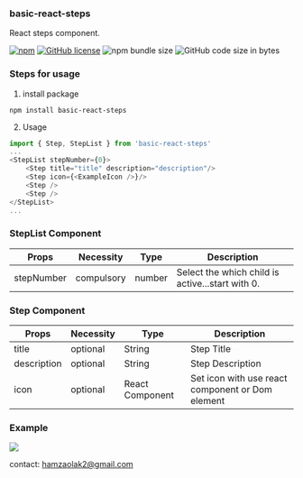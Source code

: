 ### basic-react-steps

React steps component.

[![npm](https://img.shields.io/npm/v/basic-react-steps)](https://www.npmjs.com/package/basic-react-steps)
[![GitHub license](https://img.shields.io/github/license/hamzaolak/basic-react-steps)](https://github.com/hamzaolak/basic-react-steps/blob/master/LICENSE)
![npm bundle size](https://img.shields.io/bundlephobia/min/basic-react-steps)
![GitHub code size in bytes](https://img.shields.io/github/languages/code-size/hamzaolak/basic-react-steps)

### Steps for usage

1. install package

`npm install basic-react-steps`

2. Usage

```javascript
import { Step, StepList } from 'basic-react-steps'
...
<StepList stepNumber={0}>
	<Step title="title" description="description"/>
	<Step icon={<ExampleIcon />}/>
	<Step />
	<Step />
</StepList>
...
```


### StepList Component

| Props  | Necessity  | Type  | Description  |
| ------------ | ------------ | ------------ | ------------ |
| stepNumber  | compulsory  | number |  Select the which child is active...start with 0. |

### Step Component

| Props  | Necessity  |  Type | Description  |
| ------------ | ------------ | ------------ | ------------ |
| title  |  optional | String  | Step Title  |
| description  | optional  | String  | Step Description  |
| icon  | optional  | React Component  | Set icon with use react component or Dom element |

### Example
![](https://i.ibb.co/vwCtFmQ/Ekran-Resmi-2019-10-21-22-01-52.png)

contact: hamzaolak2@gmail.com
